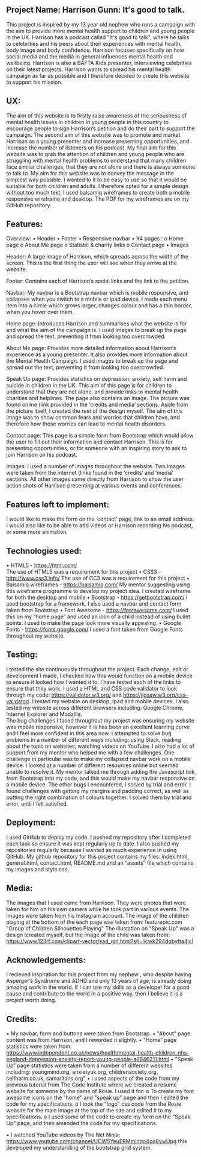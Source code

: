 ## Project Name:  Harrison Gunn: It's good to talk.

This project is inspired by my 13 year old nephew who runs a campaign with the aim to provide more mental health support to children and young people in the UK. Harrison has a podcast called "It's good to talk", where he talks to celebrities and his peers about their experiences with mental health, body image and body confidence. Harrison focuses specifically on how social media and the media in general influences mental health and wellbeing. Harrison is also a BAFTA Kids presenter, interviewing celebrities on their latest projects. Harrison wants to spread his mental health campaign as far as possible and I therefore decided to create this website to support his mission.


## UX:

The aim of this website is to firstly raise awareness of the seriousness of mental health issues in children in young people in this country to encourage people to sign Harrison’s petition and do their part to support the campaign. The second aim of this website was to promote and market Harrison as a young presenter and increase presenting opportunities, and increase the number of listeners on his podcast. My final aim for this website was to grab the attention of children and young people who are struggling with mental health problems to understand that many children face similar challenges, that they are not alone and there is always someone to talk to. 
My aim for this website was to convey the message in the simplest way possible. I wanted to it to be easy to use so that it would be suitable for both children and adults. I therefore opted for a simple design without too much text.
I used balsamiq wireframes to create both a mobile responsive wireframe and desktop. The PDF for my wireframes are on my GitHub repository.

## Features:

Overview:
•	Header
•	Footer
•	Responsive navbar
•	X4 pages : 
   o Home page
   o About Me page
   o Statistic & charity links
   o Contact page
•	Images

Header:
A large image of Harrison, which spreads across the width of the screen. This is the first thing the user will see when they arrive at the website.

Footer: 
Contains each of Harrison’s social links and the link to the petition.

Navbar: 
My navbar is a Bootstrap navbar which is mobile responsive, and collapses when you switch to a mobile or ipad device. I made each menu item into a circle which grows larger, changes colour and has a thin border, when you hover over them.

Home page:
Introduces Harrison and summarises what the website is for and what the aim of the campaign is. I used images to break up the page and spread the text, preventing it from looking too overcrowded.

About Me page:
Provides more detailed information about Harrison’s experience as a young presenter.  It also provides more information about the Mental Health Campaign. I used images to break up the page and spread out the text, preventing it from looking too overcrowded.

Speak Up page:
Provides statistics on depression, anxiety, self harm and suicide in children in the UK. This aim of this page is for children to understand that they are not alone, and provide links to mental health charities and helplines. The page also contains an image. The picture was found online (link provided in the ‘credits and media’ sections. Aside from the picture itself, I created the rest of the design myself. The aim of this image was to show common fears and worries that children have, and therefore how these worries can lead to mental health disorders.

Contact page:
This page is a simple form from Bootstrap which would allow the user to fill out their information and contact Harrison. This is for presenting opportunities, or for someone with an inspiring story to ask to join Harrison on his podcast.

Images:
I used a number of images throughout the website. Two images were taken from the internet (links found in the ‘credits’ and ‘media’ sections. All other images came directly from Harrison to show the user action shots of Harrison presenting at various events and conferences. 

## Features left to implement:
I would like to make the form on the ‘contact’ page, link to an email address. I would also like to be able to add videos or Harrison recording his podcast, or some more animation.

## Technologies used:
•	HTML5 - https://html.com/  
The use of HTML5 was a requirement for this project
•	CSS3 - http://www.css3.info/
The use of CC3 was a requirement for this project
•	Balsamiq wireframes - https://balsamiq.com/
My mentor suggesting using this wireframe programme to develop my project idea. I created wireframe for both the desktop and mobile
•	Bootstrap - https://getbootstrap.com/
I used bootstrap for a framework. I also used a navbar and contact form taken from Bootstrap
•	Font Awesome - https://fontawesome.com/
I used this on my “home page” and used an icon of a child instead of using bullet points. I used to make the page look more visually appealing.
•	Google Fonts - https://fonts.google.com/
I used a font taken from Google Fonts throughout my website. 


## Testing:
I tested the site continuously throughout the project. Each change, edit or development I made, I checked how this would function on a mobile device to ensure it looked how I wanted it to. I have tested each of the links to ensure that they work.
I used a HTML and CSS code validator to look through my code:  https://validator.w3.org/ and https://jigsaw.w3.org/css-validator/. 
I tested my website on desktop, ipad and mobile devices. I also tested my website across different browsers including: Google Chrome, Internet Explorer and Modzilla.  
The bug challenges I faced throughout my project was ensuring my website was mobile responsive, however it is has been an excellent learning curve and I feel more confident in this area now. I attempted to solve bug problems in a number of different ways including; using Slack, reading about the topic on websites, watching videos on YouTube. I also had a lot of support from my mentor who helped me with a few challenges. 
One challenge in particular was to make my collapsed navbar work on a mobile device. I looked at a number of different resources online but seemed unable to resolve it. My mentor talked me through adding the Javascript link from Bootstrap into my code, and this would make my navbar responsive on a mobile device. 
The other bugs I encountered, I solved by trial and error. I found challenges with getting my margins and padding correct, as well as putting the right combination of colours together. I solved them by trial and error, until I felt satisfied.

## Deployment:
I used GitHub to deploy my code. I pushed my repository after I completed each task so ensure it was kept regularly up to date. I also pushed my repositories regularly because I wanted as much experience in using GitHub. 
My github repository for this project contains my files: index.html, general.html, contact.html, README.md and an “assets” file which contains my images and style.css.

## Media:
The images that I used came from Harrison. They were photos that were taken for him on his own camera while he took part in various events. The images were taken from his Instagram account.
The image of the children playing at the bottom of the each page was taken from: 
featurepic.com  "Group of Children Silhouettes Playing"
The illustation on "Speak Up" was a design Icreated myself, but the image of the child was taken from:
https://www.123rf.com/clipart-vector/sad_girl.html?sti=licwk294dqbytta4jc|

## Acknowledgements:
I recieved inspiration for this project from my nephew , who despite having Asperger’s Syndrome and ADHD and only 13 years of age, is already doing amazing work in the world. If I can use my skills as a developer for a good cause and contribute to the world in a positive way, then I believe it is a project worth doing.

## Credits:
•	My navbar, form and buttons were taken from Bootstrap.
•	 "About" page content was from Harrison, and I reworded it slightly. 
•	"Home” page statistics  were taken from: https://www.independent.co.uk/news/health/mental-health-children-nhs-england-depression-anxiety-report-young-people-a8646211.html
•	 "Speak Up” page statistics were taken from a number of different websites including: youngmind.org, anxietyuk.org, childrensociety.org, selfharm.co.uk, samaritans.org"
•	I used aspects of the code from my previous tutorial from The Code Institute where we created a resume website for someone by the name of Rosie. I used it for:
    o To create my font awesome icons on the "home" and "speak up" page and then I edited the code for my specifications.
    o I took the "logo" css code from the Rosie website for the main image at the top of the site and edited it to my specifications.
    o I used some of the code to create my form on the "Speak Up" page, and then amended the code for my specifications.

•	I watched YouTube videos by The Net Ninja: https://www.youtube.com/channel/UCW5YeuERMmlnqo4oq8vwUpg this developed my understanding of the bootstrap grid system.















